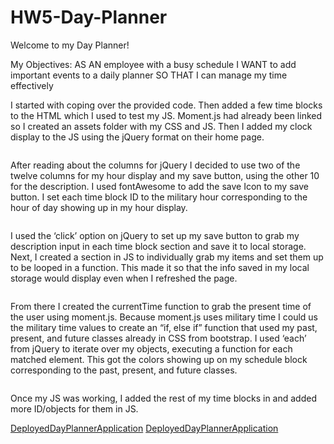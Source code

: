 # HW5-Day-Planner
Welcome to my Day Planner!

My Objectives:
AS AN employee with a busy schedule
I WANT to add important events to a daily planner
SO THAT I can manage my time effectively

I started with coping over the provided code. Then added a few time blocks to the HTML which I used to test my JS. Moment.js had already been linked so I created an assets folder with my CSS and JS. Then I added my clock display to the JS using the jQuery format on their home page.

![]( )

After reading about the columns for jQuery I decided to use two of the twelve columns for my hour display and my save button, using the other 10 for the description. I used fontAwesome to add the save Icon to my save button. I set each time block ID to the military hour corresponding to the hour of day showing up in my hour display.

![]( )

I used the ‘click’ option on jQuery to set up my save button to grab my description input in each time block section and save it to local storage. Next, I created a section in JS to individually grab my items and set them up to be looped in a function. This made it so that the info saved in my local storage would display even when I refreshed the page.

![]( )

From there I created the currentTime function to grab the present time of the user using moment.js. Because moment.js uses military time I could us the military time values to create an “if, else if” function that used my past, present, and future classes already in CSS from bootstrap. I used ‘each’ from jQuery to iterate over my objects, executing a function for each matched element. This got the colors showing up on my schedule block corresponding to the past, present, and future classes.

![]( )

Once my JS was working, I added the rest of my time blocks in and added more ID/objects for them in JS. 

[DeployedDayPlannerApplication](https://taylor25et.github.io/HW4-Code-Quiz/)
[DeployedDayPlannerApplication](https://taylor25et.github.io/HW4-Code-Quiz/)
